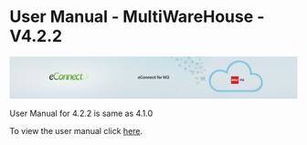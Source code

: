 User Manual - MultiWareHouse - V4.2.2
=====================================

![econnect_banner](../media/b74af4ae6e7208b3193b8a099a65b0f5.jpg)


User Manual for 4.2.2 is same as 4.1.0

To view the user manual click [here](../4.1.0/usermanual-multiwarehouse.md).
